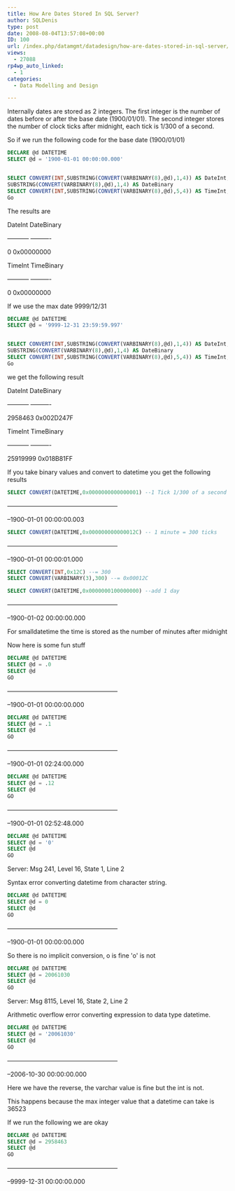```yaml
---
title: How Are Dates Stored In SQL Server?
author: SQLDenis
type: post
date: 2008-08-04T13:57:08+00:00
ID: 100
url: /index.php/datamgmt/datadesign/how-are-dates-stored-in-sql-server/
views:
  - 27088
rp4wp_auto_linked:
  - 1
categories:
  - Data Modelling and Design

---
```

Internally dates are stored as 2 integers. The first integer is the number of dates before or after the base date (1900/01/01). The second integer stores the number of clock ticks after midnight, each tick is 1/300 of a second. 

So if we run the following code for the base date (1900/01/01) 

```sql
DECLARE @d DATETIME 
SELECT @d = '1900-01-01 00:00:00.000' 


SELECT CONVERT(INT,SUBSTRING(CONVERT(VARBINARY(8),@d),1,4)) AS DateInt, 
SUBSTRING(CONVERT(VARBINARY(8),@d),1,4) AS DateBinary 
SELECT CONVERT(INT,SUBSTRING(CONVERT(VARBINARY(8),@d),5,4)) AS TimeInt, SUBSTRING(CONVERT(VARBINARY(8),@d),5,4) AS TimeBinary 
Go 
```

The results are 

DateInt DateBinary
  
———– ———-
  
0 0x00000000 

TimeInt TimeBinary
  
———– ———-
  
0 0x00000000 

If we use the max date 9999/12/31 

```sql
DECLARE @d DATETIME 
SELECT @d = '9999-12-31 23:59:59.997' 


SELECT CONVERT(INT,SUBSTRING(CONVERT(VARBINARY(8),@d),1,4)) AS DateInt, 
SUBSTRING(CONVERT(VARBINARY(8),@d),1,4) AS DateBinary 
SELECT CONVERT(INT,SUBSTRING(CONVERT(VARBINARY(8),@d),5,4)) AS TimeInt, SUBSTRING(CONVERT(VARBINARY(8),@d),5,4) AS TimeBinary 
Go 
```

we get the following result 

DateInt DateBinary
  
———– ———-
  
2958463 0x002D247F 

TimeInt TimeBinary
  
———– ———-
  
25919999 0x018B81FF 

If you take binary values and convert to datetime you get the following results 

```sql
SELECT CONVERT(DATETIME,0x0000000000000001) --1 Tick 1/300 of a second 
```

——————————————————
  
–1900-01-01 00:00:00.003 

```sql
SELECT CONVERT(DATETIME,0x000000000000012C) -- 1 minute = 300 ticks 
```

——————————————————
  
–1900-01-01 00:00:01.000 

```sql
SELECT CONVERT(INT,0x12C) --= 300 
SELECT CONVERT(VARBINARY(3),300) --= 0x00012C 

SELECT CONVERT(DATETIME,0x0000000100000000) --add 1 day 
```

——————————————————
  
–1900-01-02 00:00:00.000 

For smalldatetime the time is stored as the number of minutes after midnight 

Now here is some fun stuff 

```sql
DECLARE @d DATETIME 
SELECT @d = .0 
SELECT @d 
GO 
```

——————————————————
  
–1900-01-01 00:00:00.000 

```sql
DECLARE @d DATETIME 
SELECT @d = .1 
SELECT @d 
GO 
```

——————————————————
  
–1900-01-01 02:24:00.000 

```sql
DECLARE @d DATETIME 
SELECT @d = .12 
SELECT @d 
GO 
```

——————————————————
  
–1900-01-01 02:52:48.000 

```sql
DECLARE @d DATETIME 
SELECT @d = '0' 
SELECT @d 
GO 
```

Server: Msg 241, Level 16, State 1, Line 2
  
Syntax error converting datetime from character string. 

```sql
DECLARE @d DATETIME 
SELECT @d = 0 
SELECT @d 
GO 
```

——————————————————
  
–1900-01-01 00:00:00.000 

So there is no implicit conversion, o is fine 'o' is not 

```sql
DECLARE @d DATETIME 
SELECT @d = 20061030 
SELECT @d 
GO 
```

Server: Msg 8115, Level 16, State 2, Line 2
  
Arithmetic overflow error converting expression to data type datetime. 

```sql
DECLARE @d DATETIME 
SELECT @d = '20061030' 
SELECT @d 
GO 
```

——————————————————
  
–2006-10-30 00:00:00.000 

Here we have the reverse, the varchar value is fine but the int is not.
  
This happens because the max integer value that a datetime can take is 36523
  
If we run the following we are okay 

```sql
DECLARE @d DATETIME 
SELECT @d = 2958463 
SELECT @d 
GO 
```

——————————————————
  
–9999-12-31 00:00:00.000